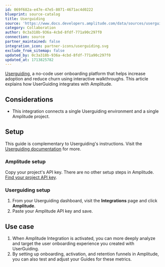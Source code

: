 ```yaml
---
id: 069f682a-e47e-47e5-8071-4671ac4d0222
blueprint: source-catalog
title: Userguiding
source: 'https://www.docs.developers.amplitude.com/data/sources/userguiding'
category: Collaboration
author: 0c3a318b-936a-4cbd-8fdf-771a90c297f0
connection: source
partner_maintained: false
integration_icon: partner-icons/userguiding.svg
exclude_from_sitemap: false
updated_by: 0c3a318b-936a-4cbd-8fdf-771a90c297f0
updated_at: 1713825782
---
```

[Userguiding](https://Userguiding.com/), a no-code user onboarding platform that helps increase adoption and reduce churn using interactive walkthroughs. This article explains how UserGuiding integrates with Amplitude.

## Considerations

- This integration connects a single Userguiding environment and a single Amplitude project.

## Setup

This guide is complementary to Userguiding's instructions. Visit the [Userguiding documentation](https://help.userguiding.com/en/articles/6998630-amplitude-integration) for more.

### Amplitude setup

Copy your project's API key. There are no other setup steps in Amplitude. [Find your project API key](/apis/find-api-credentials.md).

### Userguiding setup

1. From your Userguiding dashboard, visit the **Integrations** page and click **Amplitude**.
2. Paste your Amplitude API key and save.

## Use case

1. When Amplitude Integration is activated, you can more deeply analyze and target the user onboarding experience you created with UserGuiding.
2. By setting up onboarding, activation, and retention funnels in Amplitude, you can also test and adjust your Guides for these metrics.